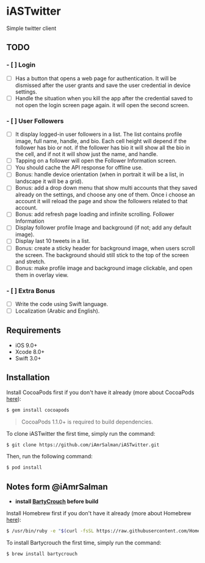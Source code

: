# iASTwitter

Simple twitter client

## TODO

### - [ ] Login
- [ ] Has a button that opens a web page for authentication. It will be dismissed after the user grants and save the user credential in device settings.- [ ] Handle the situation when you kill the app after the credential saved to not open the login screen page again. it will open the second screen.
### - [ ] User Followers
- [ ] It display logged-in user followers in a list. The list contains profile image, full name, handle, and bio. Each cell height will depend if the follower has bio or not. if the follower has bio it will show all the bio in the cell, and if not it will show just the name, and handle.- [ ] Tapping on a follower will open the Follower Information screen.- [ ] You should cache the API response for offline use.- [ ] Bonus: handle device orientation (when in portrait it will be a list, in landscape it will be a grid).- [ ] Bonus: add a drop down menu that show multi accounts that they saved already on the settings, and choose any one of them. Once i choose an account it will reload the page and show the followers related to that account.- [ ] Bonus: add refresh page loading and infinite scrolling.Follower Information- [ ] Display follower profile Image and background (if not; add any default image).- [ ] Display last 10 tweets in a list.
- [ ] Bonus: create a sticky header for background image, when users scroll the screen. The background should still stick to the top of the screen and stretch.- [ ] Bonus: make profile image and background image clickable, and open them in overlay view.
### - [ ] Extra Bonus
- [ ] Write the code using Swift language.- [ ] Localization (Arabic and English).

## Requirements

- iOS 9.0+
- Xcode 8.0+
- Swift 3.0+

## Installation

Install CocoaPods first if you don't have it already (more about CocoaPods [here](https://cocoapods.org)):

```bash
$ gem install cocoapods
```
> CocoaPods 1.1.0+ is required to build dependencies.

To clone iASTwitter the first time, simply run the command:

```bash
$ git clone https://github.com/iAmrSalman/iASTwitter.git
```
Then, run the following command:

```bash
$ pod install
```

## Notes form @iAmrSalman
* **install [BartyCrouch](https://github.com/Flinesoft/BartyCrouch#installation) before build**

Install Homebrew first if you don't have it already (more about Homebrew [here](http://brew.sh)):

```bash
$ /usr/bin/ruby -e "$(curl -fsSL https://raw.githubusercontent.com/Homebrew/install/master/install)"
```

To install Bartycrouch the first time, simply run the command:

```bash
$ brew install bartycrouch
```
